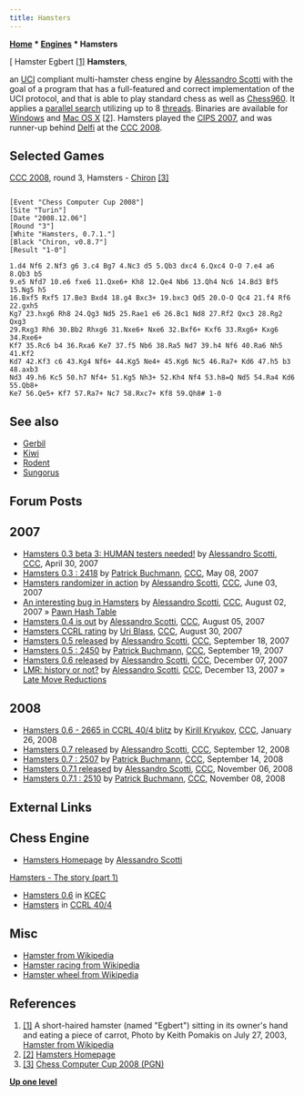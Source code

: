 ```yaml
---
title: Hamsters
---
```

**[Home](Home "Home") * [Engines](Engines "Engines") * Hamsters**

\[ Hamster Egbert <a id="cite-note-1" href="#cite-ref-1">[1]</a>
**Hamsters**,

an [UCI](UCI "UCI") compliant multi-hamster chess engine by [Alessandro Scotti](Alessandro_Scotti "Alessandro Scotti") with the goal of a program that has a full-featured and correct implementation of the UCI protocol, and that is able to play standard chess as well as [Chess960](Chess960 "Chess960").
It applies a [parallel search](Parallel_Search "Parallel Search") utilizing up to 8 [threads](Thread "Thread"). Binaries are available for [Windows](Windows "Windows") and [Mac OS X](Mac_OS "Mac OS") <a id="cite-note-2" href="#cite-ref-2">[2]</a>. Hamsters played the [CIPS 2007](CIPS_2007 "CIPS 2007"), and was runner-up behind [Delfi](Delfi "Delfi") at the [CCC 2008](CCC_2008 "CCC 2008").

## Selected Games

[CCC 2008](CCC_2008 "CCC 2008"), round 3, Hamsters - [Chiron](Chiron "Chiron") <a id="cite-note-3" href="#cite-ref-3">[3]</a>

```

[Event "Chess Computer Cup 2008"]
[Site "Turin"]
[Date "2008.12.06"]
[Round "3"]
[White "Hamsters, 0.7.1."]
[Black "Chiron, v0.8.7"]
[Result "1-0"]

1.d4 Nf6 2.Nf3 g6 3.c4 Bg7 4.Nc3 d5 5.Qb3 dxc4 6.Qxc4 O-O 7.e4 a6 8.Qb3 b5 
9.e5 Nfd7 10.e6 fxe6 11.Qxe6+ Kh8 12.Qe4 Nb6 13.Qh4 Nc6 14.Bd3 Bf5 15.Ng5 h5 
16.Bxf5 Rxf5 17.Be3 Bxd4 18.g4 Bxc3+ 19.bxc3 Qd5 20.O-O Qc4 21.f4 Rf6 22.gxh5 
Kg7 23.hxg6 Rh8 24.Qg3 Nd5 25.Rae1 e6 26.Bc1 Nd8 27.Rf2 Qxc3 28.Rg2 Qxg3 
29.Rxg3 Rh6 30.Bb2 Rhxg6 31.Nxe6+ Nxe6 32.Bxf6+ Kxf6 33.Rxg6+ Kxg6 34.Rxe6+ 
Kf7 35.Rc6 b4 36.Rxa6 Ke7 37.f5 Nb6 38.Ra5 Nd7 39.h4 Nf6 40.Ra6 Nh5 41.Kf2 
Kd7 42.Kf3 c6 43.Kg4 Nf6+ 44.Kg5 Ne4+ 45.Kg6 Nc5 46.Ra7+ Kd6 47.h5 b3 48.axb3 
Nd3 49.h6 Kc5 50.h7 Nf4+ 51.Kg5 Nh3+ 52.Kh4 Nf4 53.h8=Q Nd5 54.Ra4 Kd6 55.Qb8+
Ke7 56.Qe5+ Kf7 57.Ra7+ Nc7 58.Rxc7+ Kf8 59.Qh8# 1-0

```

## See also

- [Gerbil](Gerbil "Gerbil")
- [Kiwi](Kiwi "Kiwi")
- [Rodent](Rodent "Rodent")
- [Sungorus](Sungorus "Sungorus")

## Forum Posts

## 2007

- [Hamsters 0.3 beta 3: HUMAN testers needed!](http://www.talkchess.com/forum/viewtopic.php?t=13490) by [Alessandro Scotti](Alessandro_Scotti "Alessandro Scotti"), [CCC](CCC "CCC"), April 30, 2007
- [Hamsters 0.3 : 2418](http://www.talkchess.com/forum/viewtopic.php?t=13632) by [Patrick Buchmann](Patrick_Buchmann "Patrick Buchmann"), [CCC](CCC "CCC"), May 08, 2007
- [Hamsters randomizer in action](http://www.talkchess.com/forum/viewtopic.php?t=14239) by [Alessandro Scotti](Alessandro_Scotti "Alessandro Scotti"), [CCC](CCC "CCC"), June 03, 2007
- [An interesting bug in Hamsters](http://www.talkchess.com/forum/viewtopic.php?t=15540) by [Alessandro Scotti](Alessandro_Scotti "Alessandro Scotti"), [CCC](CCC "CCC"), August 02, 2007 » [Pawn Hash Table](Pawn_Hash_Table "Pawn Hash Table")
- [Hamsters 0.4 is out](http://www.talkchess.com/forum/viewtopic.php?t=15597) by [Alessandro Scotti](Alessandro_Scotti "Alessandro Scotti"), [CCC](CCC "CCC"), August 05, 2007
- [Hamsters CCRL rating](http://www.talkchess.com/forum/viewtopic.php?t=16131) by [Uri Blass](Uri_Blass "Uri Blass"), [CCC](CCC "CCC"), August 30, 2007
- [Hamsters 0.5 released](http://www.talkchess.com/forum/viewtopic.php?t=16535) by [Alessandro Scotti](Alessandro_Scotti "Alessandro Scotti"), [CCC](CCC "CCC"), September 18, 2007
- [Hamsters 0.5 : 2450](http://www.talkchess.com/forum/viewtopic.php?t=16550) by [Patrick Buchmann](Patrick_Buchmann "Patrick Buchmann"), [CCC](CCC "CCC"), September 19, 2007
- [Hamsters 0.6 released](http://www.talkchess.com/forum/viewtopic.php?t=18256) by [Alessandro Scotti](Alessandro_Scotti "Alessandro Scotti"), [CCC](CCC "CCC"), December 07, 2007
- [LMR: history or not?](http://www.talkchess.com/forum/viewtopic.php?t=18345) by [Alessandro Scotti](Alessandro_Scotti "Alessandro Scotti"), [CCC](CCC "CCC"), December 13, 2007 » [Late Move Reductions](Late_Move_Reductions "Late Move Reductions")

## 2008

- [Hamsters 0.6 - 2665 in CCRL 40/4 blitz](http://www.talkchess.com/forum/viewtopic.php?t=19206) by [Kirill Kryukov](Kirill_Kryukov "Kirill Kryukov"), [CCC](CCC "CCC"), January 26, 2008
- [Hamsters 0.7 released](http://www.talkchess.com/forum/viewtopic.php?t=23686) by [Alessandro Scotti](Alessandro_Scotti "Alessandro Scotti"), [CCC](CCC "CCC"), September 12, 2008
- [Hamsters 0.7 : 2507](http://www.talkchess.com/forum/viewtopic.php?t=23713) by [Patrick Buchmann](Patrick_Buchmann "Patrick Buchmann"), [CCC](CCC "CCC"), September 14, 2008
- [Hamsters 0.7.1 released](http://www.talkchess.com/forum/viewtopic.php?t=24757) by [Alessandro Scotti](Alessandro_Scotti "Alessandro Scotti"), [CCC](CCC "CCC"), November 06, 2008
- [Hamsters 0.7.1 : 2510](http://www.talkchess.com/forum/viewtopic.php?t=24781) by [Patrick Buchmann](Patrick_Buchmann "Patrick Buchmann"), [CCC](CCC "CCC"), November 08, 2008

## External Links

## Chess Engine

- [Hamsters Homepage](https://walkofmind.com/programming/chess/hamsters.htm) by [Alessandro Scotti](Alessandro_Scotti "Alessandro Scotti")

[Hamsters - The story (part 1)](https://walkofmind.com/programming/chess/hamsters_story_1.htm)

- [Hamsters 0.6](http://kirill-kryukov.com/chess/kcec/cgi/engine_details.cgi?match_length=20&print=Details&each_game=1&eng=Hamsters%200.6) in [KCEC](KCEC "KCEC")
- [Hamsters](http://ccrl.chessdom.com/ccrl/4040/cgi/compare_engines.cgi?family=Hamsters&print=Rating+list&print=Results+table&print=LOS+table&print=Ponder+hit+table&print=Eval+difference+table&print=Comopp+gamenum+table&print=Overlap+table&print=Score+with+common+opponents) in [CCRL 40/4](CCRL "CCRL")

## Misc

- [Hamster from Wikipedia](https://en.wikipedia.org/wiki/Hamster)
- [Hamster racing from Wikipedia](https://en.wikipedia.org/wiki/Hamster_racing)
- [Hamster wheel from Wikipedia](https://en.wikipedia.org/wiki/Hamster_wheel)

## References

1. <a id="cite-ref-1" href="#cite-note-1">[1]</a> A short-haired hamster (named "Egbert") sitting in its owner's hand and eating a piece of carrot, Photo by Keith Pomakis on July 27, 2003, [Hamster from Wikipedia](https://en.wikipedia.org/wiki/Hamster)
1. <a id="cite-ref-2" href="#cite-note-2">[2]</a> [Hamsters Homepage](http://walkofmind.com/programming/chess/hamsters.htm)
1. <a id="cite-ref-3" href="#cite-note-3">[3]</a> [Chess Computer Cup 2008 (PGN)](http://www.scaccomasco.com/tornei/2008/wwwCCC3/crosstbl.html)

**[Up one level](Engines "Engines")**

